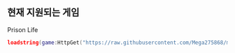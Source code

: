 현재 지원되는 게임
-
Prison Life



```lua
loadstring(game:HttpGet("https://raw.githubusercontent.com/Mega275868/megahub/main/main.lua"))()
```
